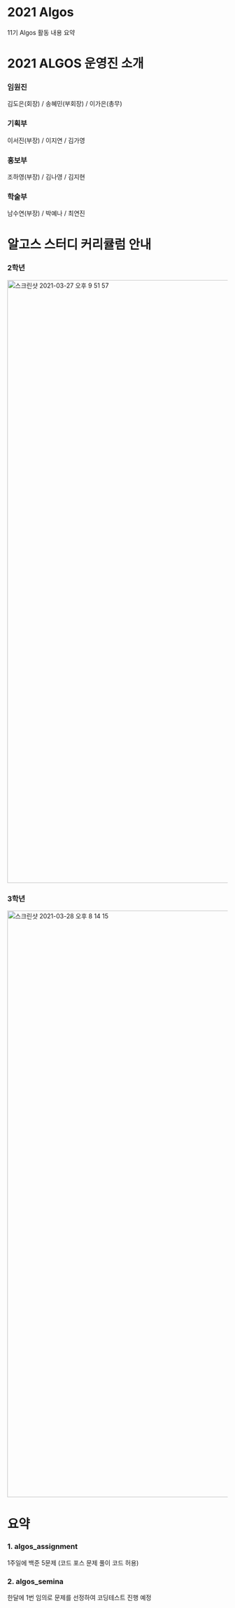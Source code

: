 # 2021 Algos
11기 Algos 활동 내용 요약

# 2021 ALGOS 운영진 소개
### 임원진 
김도은(회장) / 송혜민(부회장) / 이가은(총무)
### 기획부 
이서진(부장) / 이지연 / 김가영
### 홍보부 
조하영(부장) / 김나영 / 김지현
### 학술부 
남수연(부장) / 박예나 / 최연진


# 알고스 스터디 커리큘럼 안내
### 2학년
<img width="1375" alt="스크린샷 2021-03-27 오후 9 51 57" src="https://user-images.githubusercontent.com/61380136/112794192-7b6ff000-90a1-11eb-86dc-fb6b9dbb9f89.png">

### 3학년
<img width="1338" alt="스크린샷 2021-03-28 오후 8 14 15" src="https://user-images.githubusercontent.com/61380136/112794246-8a56a280-90a1-11eb-99b4-0b5b2b783e15.png">

# 요약
### 1. algos_assignment

1주일에 백준 5문제 (코드 포스 문제 풀이 코드 허용)


### 2. algos_semina

한달에 1번 임의로 문제를 선정하여 코딩테스트 진행 예정


